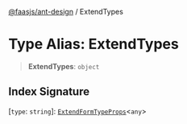 [@faasjs/ant-design](../README.md) / ExtendTypes

# Type Alias: ExtendTypes

> **ExtendTypes**: `object`

## Index Signature

 \[`type`: `string`\]: [`ExtendFormTypeProps`](ExtendFormTypeProps.md)\<`any`\>
